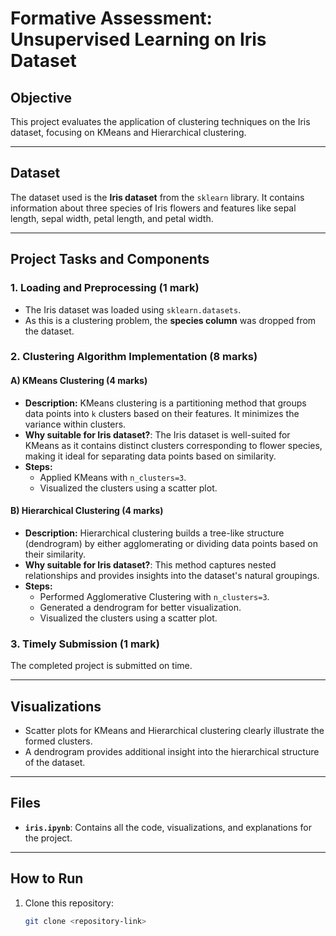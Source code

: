 # Formative Assessment: Unsupervised Learning on Iris Dataset

## Objective
This project evaluates the application of clustering techniques on the Iris dataset, focusing on KMeans and Hierarchical clustering.

---

## Dataset
The dataset used is the **Iris dataset** from the `sklearn` library. It contains information about three species of Iris flowers and features like sepal length, sepal width, petal length, and petal width.

---

## Project Tasks and Components

### 1. **Loading and Preprocessing** (1 mark)
- The Iris dataset was loaded using `sklearn.datasets`.
- As this is a clustering problem, the **species column** was dropped from the dataset.

### 2. **Clustering Algorithm Implementation** (8 marks)

#### A) **KMeans Clustering** (4 marks)
- **Description:** KMeans clustering is a partitioning method that groups data points into `k` clusters based on their features. It minimizes the variance within clusters.
- **Why suitable for Iris dataset?**: The Iris dataset is well-suited for KMeans as it contains distinct clusters corresponding to flower species, making it ideal for separating data points based on similarity.
- **Steps:**
  - Applied KMeans with `n_clusters=3`.
  - Visualized the clusters using a scatter plot.

#### B) **Hierarchical Clustering** (4 marks)
- **Description:** Hierarchical clustering builds a tree-like structure (dendrogram) by either agglomerating or dividing data points based on their similarity.
- **Why suitable for Iris dataset?**: This method captures nested relationships and provides insights into the dataset's natural groupings.
- **Steps:**
  - Performed Agglomerative Clustering with `n_clusters=3`.
  - Generated a dendrogram for better visualization.
  - Visualized the clusters using a scatter plot.

### 3. **Timely Submission** (1 mark)
The completed project is submitted on time.

---

## Visualizations
- Scatter plots for KMeans and Hierarchical clustering clearly illustrate the formed clusters.
- A dendrogram provides additional insight into the hierarchical structure of the dataset.

---

## Files
- **`iris.ipynb`**: Contains all the code, visualizations, and explanations for the project.

---

## How to Run
1. Clone this repository:
   ```bash
   git clone <repository-link>
